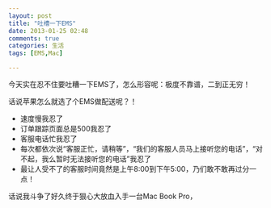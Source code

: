 ```yaml
---
layout: post
title: "吐槽一下EMS"
date: 2013-01-25 02:48
comments: true
categories: 生活
tags: [EMS,Mac]

---
```


今天实在忍不住要吐糟一下EMS了，怎么形容呢：极度不靠谱，二到正无穷！

话说苹果怎么就选了个EMS做配送呢？！

- 速度慢我忍了
- 订单跟踪页面总是500我忍了
- 客服电话忙我忍了
- 每次都依次说“客服正忙，请稍等”，“我们的客服人员马上接听您的电话”，“对不起，我么暂时无法接听您的电话”我忍了
- 最让人受不了的客服时间竟然是上午8:00到下午5:00，乃们敢不敢再过分一点！

<!-- more -->

话说我斗争了好久终于狠心大放血入手一台Mac Book Pro，